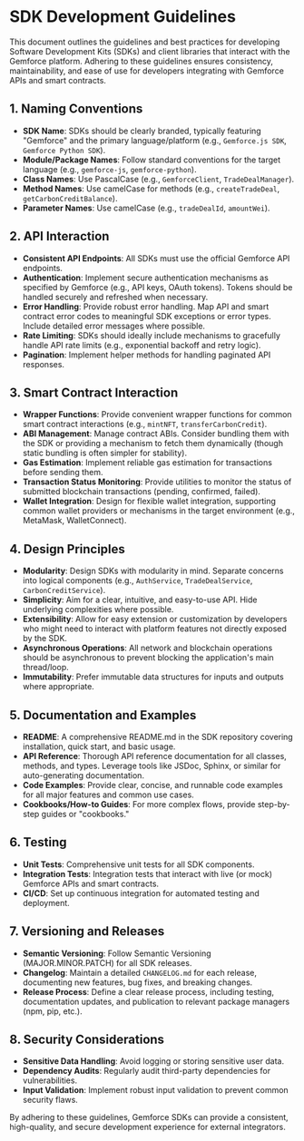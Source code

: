 # SDK Development Guidelines

This document outlines the guidelines and best practices for developing Software Development Kits (SDKs) and client libraries that interact with the Gemforce platform. Adhering to these guidelines ensures consistency, maintainability, and ease of use for developers integrating with Gemforce APIs and smart contracts.

## 1. Naming Conventions

*   **SDK Name**: SDKs should be clearly branded, typically featuring "Gemforce" and the primary language/platform (e.g., `Gemforce.js SDK`, `Gemforce Python SDK`).
*   **Module/Package Names**: Follow standard conventions for the target language (e.g., `gemforce-js`, `gemforce-python`).
*   **Class Names**: Use PascalCase (e.g., `GemforceClient`, `TradeDealManager`).
*   **Method Names**: Use camelCase for methods (e.g., `createTradeDeal`, `getCarbonCreditBalance`).
*   **Parameter Names**: Use camelCase (e.g., `tradeDealId`, `amountWei`).

## 2. API Interaction

*   **Consistent API Endpoints**: All SDKs must use the official Gemforce API endpoints.
*   **Authentication**: Implement secure authentication mechanisms as specified by Gemforce (e.g., API keys, OAuth tokens). Tokens should be handled securely and refreshed when necessary.
*   **Error Handling**: Provide robust error handling. Map API and smart contract error codes to meaningful SDK exceptions or error types. Include detailed error messages where possible.
*   **Rate Limiting**: SDKs should ideally include mechanisms to gracefully handle API rate limits (e.g., exponential backoff and retry logic).
*   **Pagination**: Implement helper methods for handling paginated API responses.

## 3. Smart Contract Interaction

*   **Wrapper Functions**: Provide convenient wrapper functions for common smart contract interactions (e.g., `mintNFT`, `transferCarbonCredit`).
*   **ABI Management**: Manage contract ABIs. Consider bundling them with the SDK or providing a mechanism to fetch them dynamically (though static bundling is often simpler for stability).
*   **Gas Estimation**: Implement reliable gas estimation for transactions before sending them.
*   **Transaction Status Monitoring**: Provide utilities to monitor the status of submitted blockchain transactions (pending, confirmed, failed).
*   **Wallet Integration**: Design for flexible wallet integration, supporting common wallet providers or mechanisms in the target environment (e.g., MetaMask, WalletConnect).

## 4. Design Principles

*   **Modularity**: Design SDKs with modularity in mind. Separate concerns into logical components (e.g., `AuthService`, `TradeDealService`, `CarbonCreditService`).
*   **Simplicity**: Aim for a clear, intuitive, and easy-to-use API. Hide underlying complexities where possible.
*   **Extensibility**: Allow for easy extension or customization by developers who might need to interact with platform features not directly exposed by the SDK.
*   **Asynchronous Operations**: All network and blockchain operations should be asynchronous to prevent blocking the application's main thread/loop.
*   **Immutability**: Prefer immutable data structures for inputs and outputs where appropriate.

## 5. Documentation and Examples

*   **README**: A comprehensive README.md in the SDK repository covering installation, quick start, and basic usage.
*   **API Reference**: Thorough API reference documentation for all classes, methods, and types. Leverage tools like JSDoc, Sphinx, or similar for auto-generating documentation.
*   **Code Examples**: Provide clear, concise, and runnable code examples for all major features and common use cases.
*   **Cookbooks/How-to Guides**: For more complex flows, provide step-by-step guides or "cookbooks."

## 6. Testing

*   **Unit Tests**: Comprehensive unit tests for all SDK components.
*   **Integration Tests**: Integration tests that interact with live (or mock) Gemforce APIs and smart contracts.
*   **CI/CD**: Set up continuous integration for automated testing and deployment.

## 7. Versioning and Releases

*   **Semantic Versioning**: Follow Semantic Versioning (MAJOR.MINOR.PATCH) for all SDK releases.
*   **Changelog**: Maintain a detailed `CHANGELOG.md` for each release, documenting new features, bug fixes, and breaking changes.
*   **Release Process**: Define a clear release process, including testing, documentation updates, and publication to relevant package managers (npm, pip, etc.).

## 8. Security Considerations

*   **Sensitive Data Handling**: Avoid logging or storing sensitive user data.
*   **Dependency Audits**: Regularly audit third-party dependencies for vulnerabilities.
*   **Input Validation**: Implement robust input validation to prevent common security flaws.

By adhering to these guidelines, Gemforce SDKs can provide a consistent, high-quality, and secure development experience for external integrators.